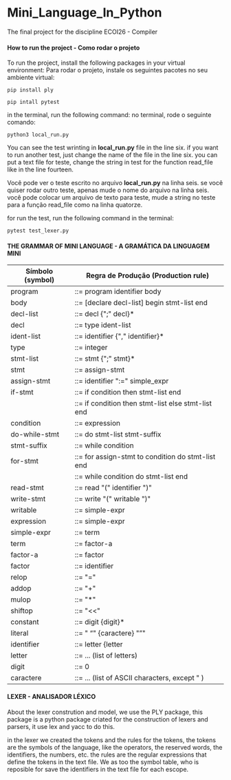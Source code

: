 # Mini_Language_In_Python
The final project for the discipline ECOI26 - Compiler  

#### How to run the project - Como rodar o projeto
To run the project, install the following packages in your virtual environment:
Para rodar o projeto, instale os seguintes pacotes no seu ambiente virtual:


```
pip install ply

```

```
pip intall pytest

```
in the terminal, run the following command:
no terminal, rode o seguinte comando:

```
python3 local_run.py
```


You can see the test wrinting in **local_run.py** file in the line six. 
if you want to run another test, just change the name of the file in the line six.
you can put a text file for teste, change the string in test for the function read_file like in the line fourteen.

Você pode ver o teste escrito no arquivo **local_run.py** na linha seis.
se você quiser rodar outro teste, apenas mude o nome do arquivo na linha seis.
você pode colocar um arquivo de texto para teste, mude a string no teste para a função read_file como na linha quatorze.




for run the test, run the following command in the terminal:

```
pytest test_lexer.py 
```

#### THE GRAMMAR OF MINI LANGUAGE - A GRAMÁTICA DA LINGUAGEM MINI


| Símbolo  (symbol)  | Regra de Produção   (Production rule)                |
|------------|-----------------------------------|
| program    | ::= program identifier body         |
| body       | ::= [declare decl-list] begin stmt-list end |
| decl-list  | ::= decl {";" decl}*               |
| decl       | ::= type ident-list                |
| ident-list | ::= identifier {"," identifier}*  |
| type       | ::= integer | decimal             |
| stmt-list  | ::= stmt {";" stmt}*               |
| stmt       | ::= assign-stmt | if-stmt | while-stmt | read-stmt | write-stmt |
| assign-stmt | ::= identifier ":=" simple_expr  |
| if-stmt    | ::= if condition then stmt-list end |
|            | ::= if condition then stmt-list else stmt-list end |
| condition  | ::= expression                    |
| do-while-stmt | ::= do stmt-list stmt-suffix     |
| stmt-suffix | ::= while condition               |
| for-stmt   | ::= for assign-stmt to condition do stmt-list end |
|            | ::= while condition do stmt-list end |
| read-stmt  | ::= read "(" identifier ")"       |
| write-stmt | ::= write "(" writable ")"        |
| writable   | ::= simple-expr | literal         |
| expression | ::= simple-expr | simple-expr relop simple-expr |
| simple-expr | ::= term | simple-expr addop term | "(" simple-expr ")" ? simple-expr ":" simple-expr |
| term       | ::= factor-a | term mulop factor-a |
| factor-a   | ::= factor | not factor | "-" factor |
| factor     | ::= identifier | constant | "(" expression ")" |
| relop      | ::= "=" | ">" | ">=" | "<" | "<=" | "<>" |
| addop      | ::= "+" | "-" | or               |
| mulop      | ::= "*" | "/" | mod | and        |
| shiftop    | ::= "<<" | ">>" | "<<<" | ">>>"  |
| constant   | ::= digit {digit}*               |
| literal    | ::= " “" {caractere} "”"         |
| identifier | ::= letter {letter | digit}*     |
| letter     | ::= ... (list of letters)        |
| digit      | ::= 0 | 1 | 2 | 3 | 4 | 5 | 6 | 7 | 8 | 9 |
| caractere  | ::= ... (list of ASCII characters, except " ) |


#### LEXER - ANALISADOR LÉXICO
About the lexer constrution and model, we use the PLY package, this package is a python package criated for the construction of lexers and parsers, it use lex and yacc to do this.

in the lexer we created the tokens and the rules for the tokens, the tokens are the symbols of the language, like the operators, the reserved words, the identifiers, the numbers, etc. the rules are the regular expressions that define the tokens in the text file. We as too the symbol table, who is reposible for save the identifiers in the text file for each escope.

